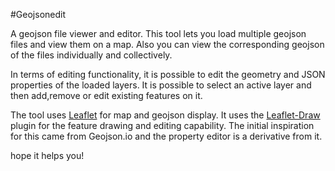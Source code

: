 #Geojsonedit

A geojson file  viewer and editor. This tool lets you load multiple geojson files and view them on a map. Also you can view the corresponding geojson of the files individually and collectively.

In terms of editing functionality, it is possible to edit the geometry and JSON properties of the loaded layers. It is possible to select an active layer and then add,remove or edit existing features on it.

The tool uses [Leaflet](http://leafletjs.com) for map and geojson display. It uses the [Leaflet-Draw](https://github.com/Leaflet/Leaflet.draw) plugin for the feature drawing and editing capability. The initial inspiration for this came from Geojson.io and the property editor is a derivative from it.

hope it helps you!